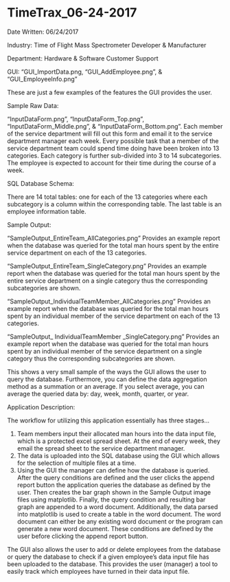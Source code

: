 # TimeTrax_06-24-2017

Date Written: 06/24/2017

Industry: Time of Flight Mass Spectrometer Developer & Manufacturer

Department: Hardware & Software Customer Support

GUI: “GUI_ImportData.png, “GUI_AddEmployee.png”, & “GUI_EmployeeInfo.png”

These are just a few examples of the features the GUI provides the user.

Sample Raw Data:

“InputDataForm.png”, “InputDataForm_Top.png”, “InputDataForm_Middle.png”, & “InputDataForm_Bottom.png”.  Each member of the service department will fill out this form and email it to the service department manager each week.  Every possible task that a member of the service department team could spend time doing have been broken into 13 categories.  Each category is further sub-divided into 3 to 14 subcategories.  The employee is expected to account for their time during the course of a week.

SQL Database Schema:

There are 14 total tables: one for each of the 13 categories where each subcategory is a column within the corresponding table.  The last table is an employee information table.

Sample Output:

“SampleOutput_EntireTeam_AllCategories.png” Provides an example report when the database was queried for the total man hours spent by the entire service department on each of the 13 categories.

“SampleOutput_EntireTeam_SingleCategory.png” Provides an example report when the database was queried for the total man hours spent by the entire service department on a single category thus the corresponding subcategories are shown.

“SampleOutput_IndividualTeamMember_AllCategories.png” Provides an example report when the database was queried for the total man hours spent by an individual member of the service department on each of the 13 categories.

“SampleOutput_ IndividualTeamMember _SingleCategory.png” Provides an example report when the database was queried for the total man hours spent by an individual member of the service department on a single category thus the corresponding subcategories are shown.

This shows a very small sample of the ways the GUI allows the user to query the database.  Furthermore, you can define the data aggregation method as a summation or an average.  If you select average, you can average the queried data by: day, week, month, quarter, or year.

Application Description:

The workflow for utilizing this application essentially has three stages…
1) Team members input their allocated man hours into the data input file, which is a protected excel spread sheet.  At the end of every week, they email the spread sheet to the service department manager.
2) The data is uploaded into the SQL database using the GUI which allows for the selection of multiple files at a time.
3) Using the GUI the manager can define how the database is queried.  After the query conditions are defined and the user clicks the append report button the application queries the database as defined by the user.  Then creates the bar graph shown in the Sample Output image files using matplotlib.  Finally, the query condition and resulting bar graph are appended to a word document.  Additionally, the data parsed into matplotlib is used to create a table in the word document.  The word document can either be any existing word document or the program can generate a new word document.  These conditions are defined by the user before clicking the append report button.

The GUI also allows the user to add or delete employees from the database or query the database to check if a given employee’s data input file has been uploaded to the database.  This provides the user (manager) a tool to easily track which employees have turned in their data input file.
